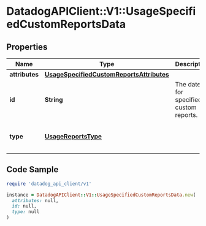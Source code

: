 # DatadogAPIClient::V1::UsageSpecifiedCustomReportsData

## Properties

| Name | Type | Description | Notes |
| ---- | ---- | ----------- | ----- |
| **attributes** | [**UsageSpecifiedCustomReportsAttributes**](UsageSpecifiedCustomReportsAttributes.md) |  | [optional] |
| **id** | **String** | The date for specified custom reports. | [optional] |
| **type** | [**UsageReportsType**](UsageReportsType.md) |  | [optional][default to &#39;reports&#39;] |

## Code Sample

```ruby
require 'datadog_api_client/v1'

instance = DatadogAPIClient::V1::UsageSpecifiedCustomReportsData.new(
  attributes: null,
  id: null,
  type: null
)
```

